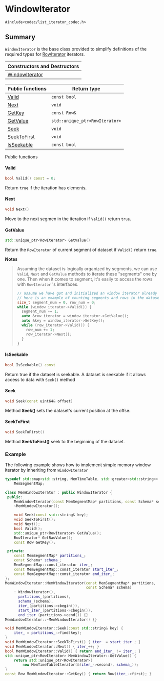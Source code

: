 # WindowIterator

`#include<codec/list_iterator_codec.h>`

## Summary

`WindowIterator` is the base class provided to simplify definitions of the required types for [RowIterator](./iterator.md#RowIterator) iterators. 

| Constructors and Destructors      |
| :-------------------------------- |
| [WindowIterator](#WindowIterator) |

| Public functions            | Return type                    |
| :-------------------------- | ------------------------------ |
| [Valid](#Valid)             | `const bool`                   |
| [Next](#Next)               | `void`                         |
| [GetKey](#GetKey)           | `const Row&`                   |
| [GetValue](#GetValue)       | `std::unique_ptr<RowIterator>` |
| [Seek](#Seek)               | `void`                         |
| [SeekToFirst](#SeekToFirst) | `void`                         |
| [IsSeekable](#IsSeekable)   | `const bool`                   |

Public functions

#### Valid

```c++
bool Valid() const = 0;
```

Return `true`  if the iteration has elements.

#### Next

```c++
void Next()
```

Move to the next segmen in the iteration if `Valid()` return `true`.

#### GetValue

```c++
std::unique_ptr<RowIterator> GetValue()
```

Return the `RowIterator` of current segment of dataset if `Valid()` return `true`.

**Notes**

> Assuming the dataset is logically organized by segments, we can use `Valid`, `Next` and `GetValue` methods to iterate these "segments" one by one. Then when it comes to segment, it's easily to access the rows with  `RowIterator` 's interfaces.
>
> ```c++
> // assume we have got and initialized an window iterator already
> // here is an example of counting segments and rows in the dataset
> size_t segment_num = 0, row_num = 0;
> while (window_iterator->Valid()) {
>   segment_num += 1;
>   auto &row_iterator = window_iterator->GetValue();
>   auto &key = window_iterator->GetKey();
>   while (row_iterator->Valid()) {
>     row_num += 1;
>     row_iterator->Next();
>   }
> }
> ```

#### IsSeekable

```c++
bool IsSeekable() const 
```

Return true if the dataset is seekable. A dataset is seekable if it allows access to data with `Seek()` method

#### Seek

```c++
void Seek(const uint64& offset)
```

Method **Seek()** sets the dataset's current position at the offse.

#### SeekToFirst

```c++
void SeekToFirst()
```

Method **SeekToFirst()** seek to the beginning of the dataset.

### Example

The following example shows how to implement simple memory window iterator by inheriting from `WindowIterator`

```c++
typedef std::map<std::string, MemTimeTable, std::greater<std::string>>
    MemSegmentMap;

class MemWindowIterator : public WindowIterator {
 public:
    MemWindowIterator(const MemSegmentMap* partitions, const Schema* schema);
    ~MemWindowIterator();

    void Seek(const std::string& key);
    void SeekToFirst();
    void Next();
    bool Valid();
    std::unique_ptr<RowIterator> GetValue();
    RowIterator* GetRawValue();
    const Row GetKey();

 private:
    const MemSegmentMap* partitions_;
    const Schema* schema_;
    MemSegmentMap::const_iterator iter_;
    const MemSegmentMap::const_iterator start_iter_;
    const MemSegmentMap::const_iterator end_iter_;
};
MemWindowIterator::MemWindowIterator(const MemSegmentMap* partitions,
                                     const Schema* schema)
    : WindowIterator(),
      partitions_(partitions),
      schema_(schema),
      iter_(partitions->cbegin()),
      start_iter_(partitions->cbegin()),
      end_iter_(partitions->cend()) {}
MemWindowIterator::~MemWindowIterator() {}

void MemWindowIterator::Seek(const std::string& key) {
    iter_ = partitions_->find(key);
}
void MemWindowIterator::SeekToFirst() { iter_ = start_iter_; }
void MemWindowIterator::Next() { iter_++; }
bool MemWindowIterator::Valid() { return end_iter_ != iter_; }
std::unique_ptr<RowIterator> MemWindowIterator::GetValue() {
    return std::unique_ptr<RowIterator>(
        new MemTimeTableIterator(&(iter_->second), schema_));
}
const Row MemWindowIterator::GetKey() { return Row(iter_->first); }

```

